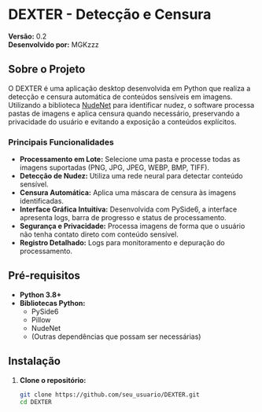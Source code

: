 # DEXTER - Detecção e Censura

**Versão:** 0.2  
**Desenvolvido por:** MGKzzz

## Sobre o Projeto

O DEXTER é uma aplicação desktop desenvolvida em Python que realiza a detecção e censura automática de conteúdos sensíveis em imagens. Utilizando a biblioteca [NudeNet](https://github.com/notAI-tech/NudeNet) para identificar nudez, o software processa pastas de imagens e aplica censura quando necessário, preservando a privacidade do usuário e evitando a exposição a conteúdos explícitos.

### Principais Funcionalidades

- **Processamento em Lote:** Selecione uma pasta e processe todas as imagens suportadas (PNG, JPG, JPEG, WEBP, BMP, TIFF).
- **Detecção de Nudez:** Utiliza uma rede neural para detectar conteúdo sensível.
- **Censura Automática:** Aplica uma máscara de censura às imagens identificadas.
- **Interface Gráfica Intuitiva:** Desenvolvida com PySide6, a interface apresenta logs, barra de progresso e status de processamento.
- **Segurança e Privacidade:** Processa imagens de forma que o usuário não tenha contato direto com conteúdo sensível.
- **Registro Detalhado:** Logs para monitoramento e depuração do processamento.

## Pré-requisitos

- **Python 3.8+**  
- **Bibliotecas Python:**
  - PySide6
  - Pillow
  - NudeNet
  - (Outras dependências que possam ser necessárias)

## Instalação

1. **Clone o repositório:**

   ```bash
   git clone https://github.com/seu_usuario/DEXTER.git
   cd DEXTER
